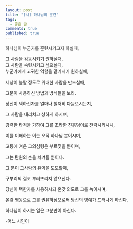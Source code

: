 ```yaml
---
layout: post
title: "[시] 하나님의 훈련"
tags: 
  - 좋은 글
comments: true
published: true
---
```


하나님이 누군가를 훈련시키고자 하실때, 
 
그 사람을 감동시키기 원하실때,<br/>
그 사람을 숙련시키고 싶으실때,<br/>
누군가에게 고귀한 역할을 맡기시기 원하실때,

세상이 놀랄 정도로 위대한 사람을 만드실때,

그분이 사용하신 방법과 방식들을 보라.

당신이 택하신자를 얼마나 철저히 다듬으시는지,

그 사람을 내리치고 상하게 하시며,

강력한 타격을 가하여 그를 초라한 진흙덩이로 전락시키시니,

이를 이해하는 이는 오직 하나님 뿐이시며,

고통에 겨운 그의심령은 부르짖을 뿐이며,

그는 탄원의 손을 치켜들 뿐이다.

그 분이 그사람의 유익을 도모할때,

구부리되 결코 부러뜨리지 않으신다.

당신이 택한자를 사용하시되 온갖 의도로 그를 녹이시며,

온갖 행동으로 그를 권유하심으로써 당신의 영예가 드러나게 하신다.

하나님이 하시는 일은 그분만이 아신다.

-어느 시인이